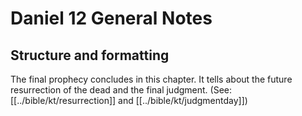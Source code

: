 # Daniel 12 General Notes
## Structure and formatting

The final prophecy concludes in this chapter. It tells about the future resurrection of the dead and the final judgment. (See: [[../bible/kt/resurrection]] and [[../bible/kt/judgmentday]])